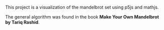 This project is a visualization of the mandelbrot set
using p5js and mathjs.

The general algorithm was found in the book __Make Your 
Own Mandelbrot by Tariq Rashid__.
